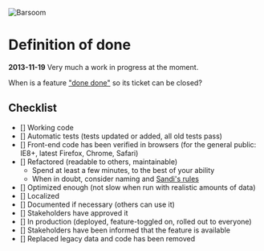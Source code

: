 ![Barsoom](http://barsoom.se/barsoom.png)

# Definition of done

**2013-11-19** Very much a work in progress at the moment.

When is a feature ["done done"](http://chrislema.com/what-is-done-done/) so its ticket can be closed?

## Checklist

- [] Working code
- [] Automatic tests (tests updated or added, all old tests pass)
- [] Front-end code has been verified in browsers (for the general public: IE8+, latest Firefox, Chrome, Safari)
- [] Refactored (readable to others, maintainable)
  * Spend at least a few minutes, to the best of your ability
  * When in doubt, consider naming and [Sandi's rules](https://gist.github.com/henrik/4509394)
- [] Optimized enough (not slow when run with realistic amounts of data)
- [] Localized
- [] Documented if necessary (others can use it)
- [] Stakeholders have approved it
- [] In production (deployed, feature-toggled on, rolled out to everyone)
- [] Stakeholders have been informed that the feature is available
- [] Replaced legacy data and code has been removed
